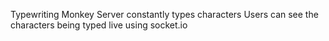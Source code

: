 Typewriting Monkey
Server constantly types characters
Users can see the characters being typed live using socket.io
